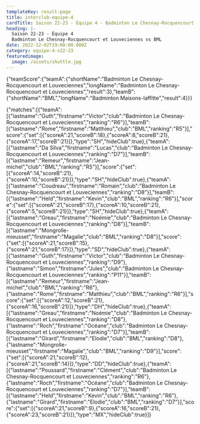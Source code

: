 ```yaml
---
templateKey: result-page
title: interclub-equipe-4
cardTitle: Saison 22-23 - Équipe 4 - Badminton Le Chesnay-Rocquencourt et Louveciennes vs BML
heading: |-
  Saison 22-23 - Équipe 4
  Badminton Le Chesnay-Rocquencourt et Louveciennes vs BML
date: 2022-12-02T19:00:00.000Z
category: equipe-4-s22-23
featuredimage:
  image: /assets/shuttle.jpg
---
```


<teamscoreboard>{"teamScore":{"teamA":{"shortName":"Badminton Le Chesnay-Rocquencourt et Louveciennes","longName":"Badminton Le Chesnay-Rocquencourt et Louveciennes","result":3},"teamB":{"shortName":"BML","longName":"Badminton Maisons-laffitte","result":4}}}</teamscoreboard>

<scoreboard>{"matches":[{"teamA":[{"lastname":"Guth","firstname":"Victor","club":"Badminton Le Chesnay-Rocquencourt et Louveciennes","ranking":"R6"}],"teamB":[{"lastname":"Rome","firstname":"Matthieu","club":"BML","ranking":"R5"}],"score":{"set":[{"scoreA":21,"scoreB":18},{"scoreA":8,"scoreB":21},{"scoreA":17,"scoreB":21}]},"type":"SH","hideClub":true},{"teamA":[{"lastname":"Da Silva","firstname":"Lucas","club":"Badminton Le Chesnay-Rocquencourt et Louveciennes","ranking":"D7"}],"teamB":[{"lastname":"Remeur","firstname":"Jean-michel","club":"BML","ranking":"R5"}],"score":{"set":[{"scoreA":14,"scoreB":21},{"scoreA":10,"scoreB":21}]},"type":"SH","hideClub":true},{"teamA":[{"lastname":"Coudreau","firstname":"Romain","club":"Badminton Le Chesnay-Rocquencourt et Louveciennes","ranking":"D8"}],"teamB":[{"lastname":"Held","firstname":"Kevin","club":"BML","ranking":"R6"}],"score":{"set":[{"scoreA":21,"scoreB":17},{"scoreA":10,"scoreB":21},{"scoreA":5,"scoreB":21}]},"type":"SH","hideClub":true},{"teamA":[{"lastname":"Greau","firstname":"Noémie","club":"Badminton Le Chesnay-Rocquencourt et Louveciennes","ranking":"D8"}],"teamB":[{"lastname":"Mongrolle-mieusset","firstname":"Magalie","club":"BML","ranking":"D8"}],"score":{"set":[{"scoreA":21,"scoreB":15},{"scoreA":21,"scoreB":17}]},"type":"SD","hideClub":true},{"teamA":[{"lastname":"Guth","firstname":"Victor","club":"Badminton Le Chesnay-Rocquencourt et Louveciennes","ranking":"D9"},{"lastname":"Simon","firstname":"Jules","club":"Badminton Le Chesnay-Rocquencourt et Louveciennes","ranking":"P11"}],"teamB":[{"lastname":"Remeur","firstname":"Jean-michel","club":"BML","ranking":"R6"},{"lastname":"Rome","firstname":"Matthieu","club":"BML","ranking":"R6"}],"score":{"set":[{"scoreA":12,"scoreB":21},{"scoreA":16,"scoreB":21}]},"type":"DH","hideClub":true},{"teamA":[{"lastname":"Greau","firstname":"Noémie","club":"Badminton Le Chesnay-Rocquencourt et Louveciennes","ranking":"D8"},{"lastname":"Roch","firstname":"Océane","club":"Badminton Le Chesnay-Rocquencourt et Louveciennes","ranking":"D7"}],"teamB":[{"lastname":"Girard","firstname":"Elodie","club":"BML","ranking":"D8"},{"lastname":"Mongrolle-mieusset","firstname":"Magalie","club":"BML","ranking":"D9"}],"score":{"set":[{"scoreA":21,"scoreB":12},{"scoreA":21,"scoreB":14}]},"type":"DD","hideClub":true},{"teamA":[{"lastname":"Poussard","firstname":"Clément","club":"Badminton Le Chesnay-Rocquencourt et Louveciennes","ranking":"R6"},{"lastname":"Roch","firstname":"Océane","club":"Badminton Le Chesnay-Rocquencourt et Louveciennes","ranking":"D7"}],"teamB":[{"lastname":"Held","firstname":"Kevin","club":"BML","ranking":"R6"},{"lastname":"Girard","firstname":"Elodie","club":"BML","ranking":"D7"}],"score":{"set":[{"scoreA":21,"scoreB":9},{"scoreA":16,"scoreB":21},{"scoreA":23,"scoreB":21}]},"type":"MX","hideClub":true}]}</scoreboard>